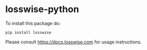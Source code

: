 # losswise-python

To install this package do:

```shell
pip install losswise
```

Please consult <https://docs.losswise.com> for usage instructions.
